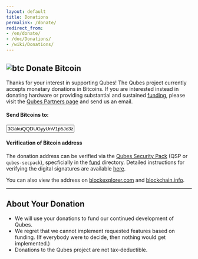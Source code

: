 ```yaml
---
layout: default
title: Donations
permalink: /donate/
redirect_from:
- /en/donate/
- /doc/Donations/
- /wiki/Donations/
---
```


## ![btc](/attachment/site/btc.png) Donate Bitcoin

Thanks for your interest in supporting Qubes! The Qubes project currently
accepts monetary donations in Bitcoins. If you are interested instead in
donating hardware or providing substantial and sustained [funding], please visit
the [Qubes Partners page] and send us an email.

#### Send Bitcoins to:

<form class="more-bottom">
  <div class="form-group">
  <div class="input-group input-group-lg">
    <span class="input-group-addon" id="donate-btn-icon"><i class="fa fa-btc"></i></span>
    <input type="text" class="form-control" aria-describedby="donate-btc-icon" value="3GakuQQDUGyyUnV1p5Jc3zd6CpQDkDwmDq" readonly>
  </div>
  </div>
</form>

#### Verification of Bitcoin address

The donation address can be verified via the [Qubes Security Pack]
(QSP or `qubes-secpack`), specficially in the [fund] directory. Detailed
instructions for verifying the digital signatures are available [here][verify].

You can also view the address on [blockexplorer.com] and [blockchain.info].

---

## About Your Donation

- We will use your donations to fund our continued development of Qubes.
- We regret that we cannot implement requested features based on funding. (If
  everybody were to decide, then nothing would get implemented.)
- Donations to the Qubes project are not tax-deductible.

[funding]: /funding/
[Qubes Partners page]: /partners/
[Qubes Security Pack]: /doc/security-pack/
[fund]: https://github.com/QubesOS/qubes-secpack/tree/master/fund
[verify]: /doc/security-pack/#how-to-obtain-verify-and-read
[blockexplorer.com]: https://blockexplorer.com/address/3GakuQQDUGyyUnV1p5Jc3zd6CpQDkDwmDq
[blockchain.info]: https://blockchain.info/address/3GakuQQDUGyyUnV1p5Jc3zd6CpQDkDwmDq
